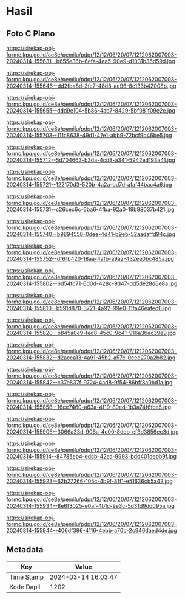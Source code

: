 # Hasil

## Foto C Plano

https://sirekap-obj-formc.kpu.go.id/ce8e/pemilu/pdpr/12/12/06/20/07/1212062007003-20240314-155631--b655e36b-6efa-4ea5-90e9-d1031b36d59d.jpg

https://sirekap-obj-formc.kpu.go.id/ce8e/pemilu/pdpr/12/12/06/20/07/1212062007003-20240314-155646--dd2fba8d-3fe7-48d8-ae96-8c133b42008b.jpg

https://sirekap-obj-formc.kpu.go.id/ce8e/pemilu/pdpr/12/12/06/20/07/1212062007003-20240314-155655--ddd9e104-5b86-4ab7-8429-5bf081f09e2e.jpg

https://sirekap-obj-formc.kpu.go.id/ce8e/pemilu/pdpr/12/12/06/20/07/1212062007003-20240314-155703--111c8638-49d1-47e1-abb9-72bcf9b46be5.jpg

https://sirekap-obj-formc.kpu.go.id/ce8e/pemilu/pdpr/12/12/06/20/07/1212062007003-20240314-155712--5d704663-b3da-4cd8-a341-5942ed193a41.jpg

https://sirekap-obj-formc.kpu.go.id/ce8e/pemilu/pdpr/12/12/06/20/07/1212062007003-20240314-155721--122170d3-520b-4a2a-bd7d-afaf44bac4a6.jpg

https://sirekap-obj-formc.kpu.go.id/ce8e/pemilu/pdpr/12/12/06/20/07/1212062007003-20240314-155731--c26cec6c-6ba6-4fba-92a0-19b98037b421.jpg

https://sirekap-obj-formc.kpu.go.id/ce8e/pemilu/pdpr/12/12/06/20/07/1212062007003-20240314-155740--b9894558-0dee-4d41-b9eb-52aadaffd94c.jpg

https://sirekap-obj-formc.kpu.go.id/ce8e/pemilu/pdpr/12/12/06/20/07/1212062007003-20240314-155752--df61b420-18aa-4afb-a9a2-432ee0bc485a.jpg

https://sirekap-obj-formc.kpu.go.id/ce8e/pemilu/pdpr/12/12/06/20/07/1212062007003-20240314-155802--6d54fd71-6d0d-428c-9d47-dd5de28d6e8a.jpg

https://sirekap-obj-formc.kpu.go.id/ce8e/pemilu/pdpr/12/12/06/20/07/1212062007003-20240314-155810--b591d870-3721-4a92-99e0-11fa46eafed0.jpg

https://sirekap-obj-formc.kpu.go.id/ce8e/pemilu/pdpr/12/12/06/20/07/1212062007003-20240314-155820--b845a0e9-fed8-45c0-9c41-916a36ec39e9.jpg

https://sirekap-obj-formc.kpu.go.id/ce8e/pemilu/pdpr/12/12/06/20/07/1212062007003-20240314-155832--d2aeca13-4a91-45b2-a57c-0eed270a2b82.jpg

https://sirekap-obj-formc.kpu.go.id/ce8e/pemilu/pdpr/12/12/06/20/07/1212062007003-20240314-155842--c37e837f-9724-4ad8-9f54-86bff8a0bd1a.jpg

https://sirekap-obj-formc.kpu.go.id/ce8e/pemilu/pdpr/12/12/06/20/07/1212062007003-20240314-155858--16ce7460-a63a-4f19-80ed-1b3a74f6fce5.jpg

https://sirekap-obj-formc.kpu.go.id/ce8e/pemilu/pdpr/12/12/06/20/07/1212062007003-20240314-155906--3066a33d-906a-4c00-8deb-ef3d3856ec3d.jpg

https://sirekap-obj-formc.kpu.go.id/ce8e/pemilu/pdpr/12/12/06/20/07/1212062007003-20240314-155914--84785eb4-edcb-42ea-9993-bdd401debb9f.jpg

https://sirekap-obj-formc.kpu.go.id/ce8e/pemilu/pdpr/12/12/06/20/07/1212062007003-20240314-155923--62b27266-105c-4b9f-81f1-e51636cb5a42.jpg

https://sirekap-obj-formc.kpu.go.id/ce8e/pemilu/pdpr/12/12/06/20/07/1212062007003-20240314-155934--8e6f3025-e0af-4b1c-9e3c-5d31d9dd095a.jpg

https://sirekap-obj-formc.kpu.go.id/ce8e/pemilu/pdpr/12/12/06/20/07/1212062007003-20240314-155944--406df396-4116-4ebb-a70b-2c946daed4de.jpg


## Metadata

| Key        | Value               |
| ---------- | ------------------- |
| Time Stamp | 2024-03-14 16:03:47 |
| Kode Dapil | 1202                |



